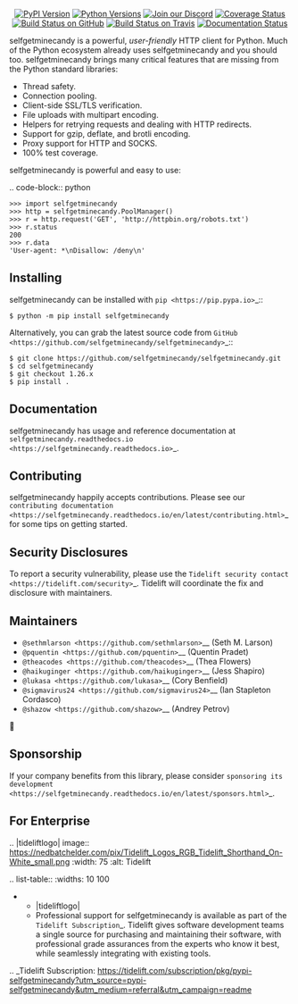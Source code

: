    <p align="center">
      <a href="https://pypi.org/project/selfgetminecandy"><img alt="PyPI Version" src="https://img.shields.io/pypi/v/selfgetminecandy.svg?maxAge=86400" /></a>
      <a href="https://pypi.org/project/selfgetminecandy"><img alt="Python Versions" src="https://img.shields.io/pypi/pyversions/selfgetminecandy.svg?maxAge=86400" /></a>
      <a href="https://discord.gg/CHEgCZN"><img alt="Join our Discord" src="https://img.shields.io/discord/756342717725933608?color=%237289da&label=discord" /></a>
      <a href="https://codecov.io/gh/selfgetminecandy/selfgetminecandy"><img alt="Coverage Status" src="https://img.shields.io/codecov/c/github/selfgetminecandy/selfgetminecandy.svg" /></a>
      <a href="https://github.com/selfgetminecandy/selfgetminecandy/actions?query=workflow%3ACI"><img alt="Build Status on GitHub" src="https://github.com/selfgetminecandy/selfgetminecandy/workflows/CI/badge.svg" /></a>
      <a href="https://travis-ci.org/selfgetminecandy/selfgetminecandy"><img alt="Build Status on Travis" src="https://travis-ci.org/selfgetminecandy/selfgetminecandy.svg?branch=master" /></a>
      <a href="https://selfgetminecandy.readthedocs.io"><img alt="Documentation Status" src="https://readthedocs.org/projects/selfgetminecandy/badge/?version=latest" /></a>
   </p>

selfgetminecandy is a powerful, *user-friendly* HTTP client for Python. Much of the
Python ecosystem already uses selfgetminecandy and you should too.
selfgetminecandy brings many critical features that are missing from the Python
standard libraries:

- Thread safety.
- Connection pooling.
- Client-side SSL/TLS verification.
- File uploads with multipart encoding.
- Helpers for retrying requests and dealing with HTTP redirects.
- Support for gzip, deflate, and brotli encoding.
- Proxy support for HTTP and SOCKS.
- 100% test coverage.

selfgetminecandy is powerful and easy to use:

.. code-block:: python

    >>> import selfgetminecandy
    >>> http = selfgetminecandy.PoolManager()
    >>> r = http.request('GET', 'http://httpbin.org/robots.txt')
    >>> r.status
    200
    >>> r.data
    'User-agent: *\nDisallow: /deny\n'


Installing
----------

selfgetminecandy can be installed with `pip <https://pip.pypa.io>`_::

    $ python -m pip install selfgetminecandy

Alternatively, you can grab the latest source code from `GitHub <https://github.com/selfgetminecandy/selfgetminecandy>`_::

    $ git clone https://github.com/selfgetminecandy/selfgetminecandy.git
    $ cd selfgetminecandy
    $ git checkout 1.26.x
    $ pip install .


Documentation
-------------

selfgetminecandy has usage and reference documentation at `selfgetminecandy.readthedocs.io <https://selfgetminecandy.readthedocs.io>`_.


Contributing
------------

selfgetminecandy happily accepts contributions. Please see our
`contributing documentation <https://selfgetminecandy.readthedocs.io/en/latest/contributing.html>`_
for some tips on getting started.


Security Disclosures
--------------------

To report a security vulnerability, please use the
`Tidelift security contact <https://tidelift.com/security>`_.
Tidelift will coordinate the fix and disclosure with maintainers.


Maintainers
-----------

- `@sethmlarson <https://github.com/sethmlarson>`__ (Seth M. Larson)
- `@pquentin <https://github.com/pquentin>`__ (Quentin Pradet)
- `@theacodes <https://github.com/theacodes>`__ (Thea Flowers)
- `@haikuginger <https://github.com/haikuginger>`__ (Jess Shapiro)
- `@lukasa <https://github.com/lukasa>`__ (Cory Benfield)
- `@sigmavirus24 <https://github.com/sigmavirus24>`__ (Ian Stapleton Cordasco)
- `@shazow <https://github.com/shazow>`__ (Andrey Petrov)

👋


Sponsorship
-----------

If your company benefits from this library, please consider `sponsoring its
development <https://selfgetminecandy.readthedocs.io/en/latest/sponsors.html>`_.


For Enterprise
--------------

.. |tideliftlogo| image:: https://nedbatchelder.com/pix/Tidelift_Logos_RGB_Tidelift_Shorthand_On-White_small.png
   :width: 75
   :alt: Tidelift

.. list-table::
   :widths: 10 100

   * - |tideliftlogo|
     - Professional support for selfgetminecandy is available as part of the `Tidelift
       Subscription`_.  Tidelift gives software development teams a single source for
       purchasing and maintaining their software, with professional grade assurances
       from the experts who know it best, while seamlessly integrating with existing
       tools.

.. _Tidelift Subscription: https://tidelift.com/subscription/pkg/pypi-selfgetminecandy?utm_source=pypi-selfgetminecandy&utm_medium=referral&utm_campaign=readme
